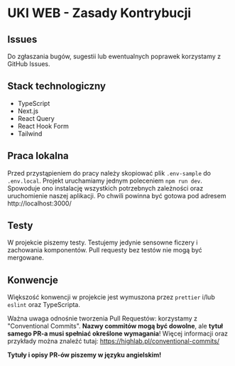 # UKI WEB - Zasady Kontrybucji

## Issues

Do zgłaszania bugów, sugestii lub ewentualnych poprawek korzystamy z GitHub Issues.

## Stack technologiczny

-   TypeScript
-   Next.js
-   React Query
-   React Hook Form
-   Tailwind

## Praca lokalna

Przed przystąpieniem do pracy należy skopiować plik `.env-sample` do `.env.local`.
Projekt uruchamiamy jednym poleceniem `npm run dev`. Spowoduje ono instalację wszystkich potrzebnych zależności oraz uruchomienie naszej aplikacji.
Po chwili powinna być gotowa pod adresem http://localhost:3000/

## Testy

W projekcie piszemy testy. Testujemy jedynie sensowne ficzery i zachowania komponentów. Pull requesty bez testów nie mogą być mergowane.

## Konwencje

Większość konwencji w projekcie jest wymuszona przez `prettier` i/lub `eslint` oraz TypeScripta.

Ważna uwaga odnośnie tworzenia Pull Requestów: korzystamy z "Conventional Commits". **Nazwy commitów mogą być dowolne**, ale **tytuł samego PR-a musi spełniać określone wymagania**! Więcej informacji oraz przykłady można znaleźć tutaj: https://highlab.pl/conventional-commits/

**Tytuły i opisy PR-ów piszemy w języku angielskim!**
